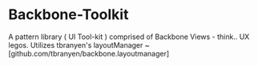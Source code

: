 # Backbone-Toolkit
A pattern library ( UI Tool-kit ) comprised of Backbone Views - think.. UX legos.  Utilizes tbranyen's layoutManager ~[github.com/tbranyen/backbone.layoutmanager]
